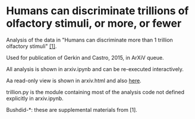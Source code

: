 Humans can discriminate trillions of olfactory stimuli, or more, or fewer
========

Analysis of the data in "Humans can discriminate more than 1 trillion olfactory stimuli" [[1]](http://www.ncbi.nlm.nih.gov/pubmed/24653035).

Used for publication of Gerkin and Castro, 2015, in ArXiV queue.  

All analysis is shown in arxiv.ipynb and can be re-executed interactively.  

Aa read-only view is shown in arxiv.html and also [here](http://nbviewer.ipython.org/github/rgerkin/trillion/blob/master/arxiv.ipynb).  

trillion.py is the module containing most of the analysis code not defined explicitly in arxiv.ipynb.  

Bushdid-*: these are supplemental materials from [1].  

